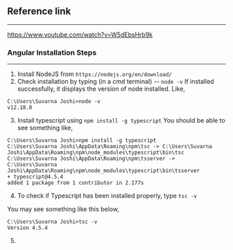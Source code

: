 ## Reference link
-----------------

https://www.youtube.com/watch?v=W5dEbsHrb9k


### Angular Installation Steps
-------------------------------

1. Install NodeJS from `https://nodejs.org/en/download/`
2. Check installation by typing (in a cmd terminal) -- `node -v`
  If installed successfully, it displays the version of node installed.
  Like,
  ```
  C:\Users\Suvarna Joshi>node -v
  v12.18.0
  ```
3. Install typescript using `npm install -g typescript`
  You should be able to see something like,
  
  ```
  C:\Users\Suvarna Joshi>npm install -g typescript
  C:\Users\Suvarna Joshi\AppData\Roaming\npm\tsc -> C:\Users\Suvarna Joshi\AppData\Roaming\npm\node_modules\typescript\bin\tsc
  C:\Users\Suvarna Joshi\AppData\Roaming\npm\tsserver -> C:\Users\Suvarna Joshi\AppData\Roaming\npm\node_modules\typescript\bin\tsserver
  + typescript@4.5.4
  added 1 package from 1 contributor in 2.177s
  ```
  
4. To check if Typescript has been installed properly, type `tsc -v` 

  You may see something like this below,
  ```
  C:\Users\Suvarna Joshi>tsc -v
  Version 4.5.4
  ```
5. 

